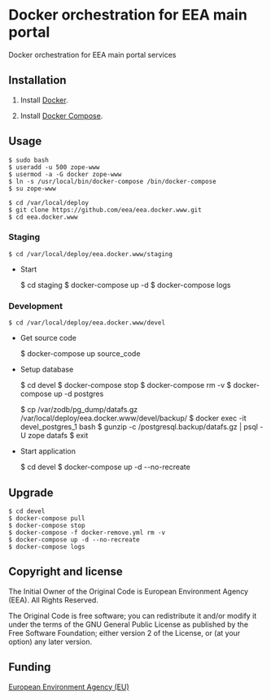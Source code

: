 # Docker orchestration for EEA main portal

Docker orchestration for EEA main portal services


## Installation

1. Install [Docker](https://www.docker.com/).

2. Install [Docker Compose](https://docs.docker.com/compose/).

## Usage

    $ sudo bash
    $ useradd -u 500 zope-www
    $ usermod -a -G docker zope-www
    $ ln -s /usr/local/bin/docker-compose /bin/docker-compose
    $ su zope-www

    $ cd /var/local/deploy
    $ git clone https://github.com/eea/eea.docker.www.git
    $ cd eea.docker.www

### Staging

    $ cd /var/local/deploy/eea.docker.www/staging

* Start

    $ cd staging
    $ docker-compose up -d
    $ docker-compose logs

### Development

    $ cd /var/local/deploy/eea.docker.www/devel

* Get source code

    $ docker-compose up source_code

* Setup database

    $ cd devel
    $ docker-compose stop
    $ docker-compose rm -v
    $ docker-compose up -d postgres

    $ cp /var/zodb/pg_dump/datafs.gz /var/local/deploy/eea.docker.www/devel/backup/
    $ docker exec -it devel_postgres_1 bash
      $ gunzip -c /postgresql.backup/datafs.gz | psql -U zope datafs
      $ exit

* Start application

    $ cd devel
    $ docker-compose up -d --no-recreate

## Upgrade

    $ cd devel
    $ docker-compose pull
    $ docker-compose stop
    $ docker-compose -f docker-remove.yml rm -v
    $ docker-compose up -d --no-recreate
    $ docker-compose logs

## Copyright and license

The Initial Owner of the Original Code is European Environment Agency (EEA).
All Rights Reserved.

The Original Code is free software;
you can redistribute it and/or modify it under the terms of the GNU
General Public License as published by the Free Software Foundation;
either version 2 of the License, or (at your option) any later
version.

## Funding

[European Environment Agency (EU)](http://eea.europa.eu)
